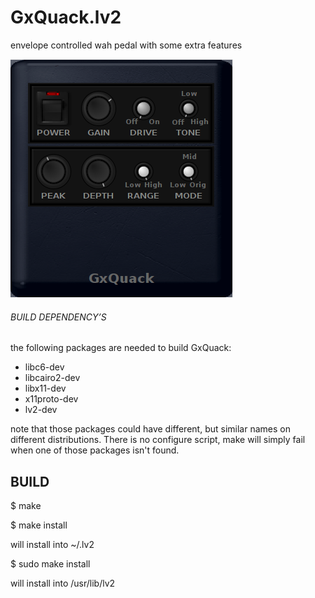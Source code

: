 # GxQuack.lv2
envelope controlled wah pedal with some extra features

![GxQuack](https://raw.githubusercontent.com/brummer10/GxQuack.lv2/master/GxQuack.png)


###### BUILD DEPENDENCY’S 

the following packages are needed to build GxQuack:

- libc6-dev
- libcairo2-dev
- libx11-dev
- x11proto-dev
- lv2-dev

note that those packages could have different, but similar names 
on different distributions. There is no configure script, 
make will simply fail when one of those packages isn't found.

## BUILD 

$ make

$ make install

will install into ~/.lv2

$ sudo make install

will install into /usr/lib/lv2

